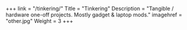 +++
link = "/tinkering/"
Title = "Tinkering"
Description = "Tangible / hardware one-off projects. Mostly gadget & laptop mods."
imagehref = "other.jpg"
Weight = 3
+++